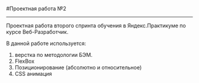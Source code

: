 #Проектная работа №2
____

Проектная работа второго спринта обучения в Яндекс.Практикуме по курсе Веб-Разработчик.

В данной работе используется:

1. верстка по методологии БЭМ.
2. FlexBox
3. Позиционирование (абсолютно и относительное)
4. CSS анимация



